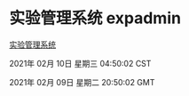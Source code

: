 # 实验管理系统 expadmin
[实验管理系统](http://:56808/expadmin-782313d2-e1b1-4ea7-932e-3a55e6a1a4d0/)

2021年 02月 10日 星期三 04:50:02 CST

2021年 02月 09日 星期二 20:50:02 GMT
